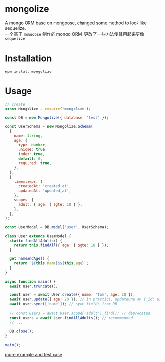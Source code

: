 # mongolize

A mongo ORM base on mongoose, changed some method to look like sequelize.  
一个基于 `mongoose` 制作的 mongo ORM, 更改了一些方法使其用起来更像 `sequelize`

# Installation
`npm install mongolize`

# Usage

```javascript
// create
const Mongolize = require('mongolize');

const DB = new Mongolize({ database: 'test' });

const UserSchema = new Mongolize.Schema(
  {
    name: String,
    age: {
      type: Number,
      unique: true,
      index: true,
      default: 0,
      required: true,
    },
  },
  {
    timestamps: {
      createdAt: 'created_at',
      updatedAt: 'updated_at',
    },
    scopes: {
      adult: { age: { $gte: 18 } },
    },
  },
);

const UserModel = DB.model('user', UserSchema);

class User extends UserModel {
  static findAllAdults() {
    return this.findAll({ age: { $gte: 18 } });
  }

  get nameAndAge() {
    return `${this.name}&${this.age}`;
  }
}

async function main() {
  await User.truncate();

  const user = await User.create({ name: 'Tom', age: 18 });
  await user.update({ age: 20 }); // in practice, updateOne by {_id: user.id}
  await user.sync(['name']); // sync fields from DB
  
  // const users = await User.scope('adult').find(); // deprecated
  const users = await User.findAllAdults(); // recommended
  // ...
  
  DB.close();
}

main();
```

[more example and test case](https://github.com/GeekBerry/mongolize/blob/master/test.js)
